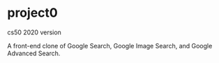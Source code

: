 # project0
cs50 2020 version

A front-end clone of Google Search, Google Image Search, and Google Advanced Search.
